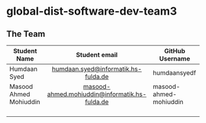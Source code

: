# global-dist-software-dev-team3
## The Team

| Student Name |            Student email            | GitHub Username |
|--------------|:-----------------------------------:|-----------------|
| Humdaan Syed | humdaan.syed@informatik.hs-fulda.de | humdaansyedf    |
| Masood Ahmed Mohiuddin | masood-ahmed.mohiuddin@informatik.hs-fulda.de                                    |masood-ahmed-mohiuddin                 |
|              |                                     |                 |
|              |                                     |                 |
|              |                                     |                 |
|              |                                     |                 |
